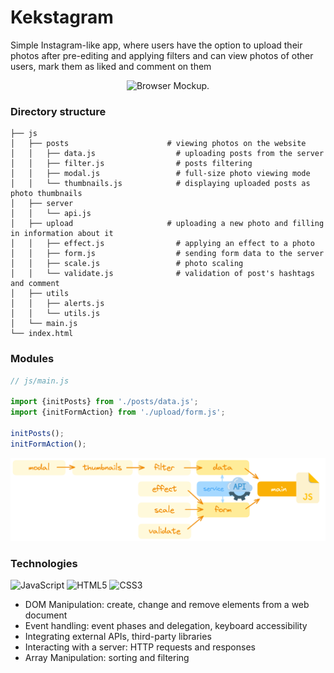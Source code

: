 # Kekstagram

Simple Instagram-like app, where users have the option to upload their photos after pre-editing and applying filters and can view photos of other users, mark them as liked and comment on them

<p align="center"><img width="869" alt="Browser Mockup." src="/kekstagram-preview.png"></p>

### Directory structure

    ├── js
    │   ├── posts                      # viewing photos on the website
    │   │   ├── data.js                  # uploading posts from the server
    │   │   ├── filter.js                # posts filtering
    │   │   ├── modal.js                 # full-size photo viewing mode
    │   │   └── thumbnails.js            # displaying uploaded posts as photo thumbnails
    │   ├── server
    │   │   └── api.js
    │   ├── upload                     # uploading a new photo and filling in information about it
    │   │   ├── effect.js                # applying an effect to a photo
    │   │   ├── form.js                  # sending form data to the server
    │   │   ├── scale.js                 # photo scaling
    │   │   └── validate.js              # validation of post's hashtags and comment
    │   ├── utils
    │   │   ├── alerts.js
    │   │   └── utils.js
    │   └── main.js
    └── index.html

### Modules

```javascript
// js/main.js

import {initPosts} from './posts/data.js';
import {initFormAction} from './upload/form.js';

initPosts();
initFormAction();
```
<p align="center"><img width="869" alt="Modules scheme." src="/modules.png"></p>

### Technologies

![JavaScript](https://img.shields.io/badge/javascript-%23323330.svg?style=for-the-badge&logo=javascript&logoColor=%23F7DF1E)
![HTML5](https://img.shields.io/badge/html5-%23E34F26.svg?style=for-the-badge&logo=html5&logoColor=white)
![CSS3](https://img.shields.io/badge/css3-%231572B6.svg?style=for-the-badge&logo=css3&logoColor=white)

- DOM Manipulation: create, change and remove elements from a web document
- Event handling: event phases and delegation, keyboard accessibility
- Integrating external APIs, third-party libraries
- Interacting with a server: HTTP requests and responses
- Array Manipulation: sorting and filtering
